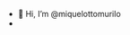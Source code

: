 - 👋 Hi, I’m @miquelottomurilo
- 
<!---
miquelottomurilo/miquelottomurilo is a ✨ special ✨ repository because its `README.md` (this file) appears on your GitHub profile.
You can click the Preview link to take a look at your changes.
--->
